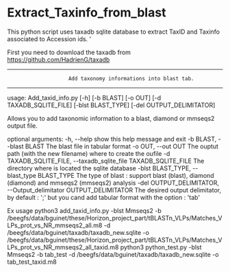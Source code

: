 # Extract_Taxinfo_from_blast
This python script uses taxadb sqlite database to extract TaxID and Taxinfo associated to Accession ids. '

First you need to download the taxadb from https://github.com/HadrienG/taxadb 


-----------------------------------------------------------------------------------

                        Add taxonomy informations into blast tab.

-----------------------------------------------------------------------------------

usage: Add_taxid_info.py [-h] [-b BLAST] [-o OUT] [-d TAXADB_SQLITE_FILE]
                         [-blst BLAST_TYPE] [-del OUTPUT_DELIMITATOR]

Allows you to add taxonomic information to a blast, diamond or mmseqs2 output
file.

optional arguments:
  -h, --help            show this help message and exit
  -b BLAST, --blast BLAST
                        The blast file in tabular format
  -o OUT, --out OUT     The ouptut path (with the new filename) where to
                        create the oufile
  -d TAXADB_SQLITE_FILE, --taxadb_sqlite_file TAXADB_SQLITE_FILE
                        The directory where is located the sqlite database
  -blst BLAST_TYPE, --blast_type BLAST_TYPE
                        The type of blast : support blast (blast), diamond
                        (diamond) and mmseqs2 (mmseqs2) analysis
  -del OUTPUT_DELIMITATOR, --Output_delimitator OUTPUT_DELIMITATOR
                        The desired output delimitator, by default : ';' but
                        you cand add tabular format with the option : 'tab'

Ex usage python3 add_taxid_info.py -blst Mmseqs2  -b /beegfs/data/bguinet/these/Horizon_project_part/tBLASTn_VLPs/Matches_VLPs_prot_vs_NR_mmseqs2_all.m8 -d /beegfs/data/bguinet/taxadb/taxadb_new.sqlite -o /beegfs/data/bguinet/these/Horizon_project_part/tBLASTn_VLPs/Matches_VLPs_prot_vs_NR_mmseqs2_all_taxid.m8 
python3 python_test.py -blst Mmseqs2  -b tab_test -d /beegfs/data/bguinet/taxadb/taxadb_new.sqlite -o tab_test_taxid.m8 




